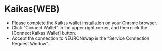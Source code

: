 # Kaikas(WEB)

* Please complete the Kaikas wallet installation on your Chrome browser.
* Click "Connect Wallet" in the upper right corner, and then click the \[Connect Kaikas Wallet] button.
* Accept the connection to NEURONswap in the “Service Connection Request Window”.

